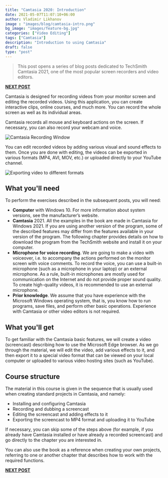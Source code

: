```yaml
---
title: "Camtasia 2020: Introduction"
date: 2021-05-07T11:07:10+06:00
author: Vladimir Likhanov
image : "images/blog/camtasia-intro.png"
bg_image: "images/feature-bg.jpg"
categories: ["Video Editing"]
tags: ["Camtasia"]
description: "Introduction to using Camtasia"
draft: false
type: "post"
---
```



> This post opens a series of blog posts dedicated to TechSmith Camtasia 2021, one of the most popular screen recorders and video editors.

[**NEXT POST**](/blog/camtasia-installation/)

Camtasia is designed for recording videos from your monitor screen and editing the recorded videos. Using this application, you can create interactive clips, online courses, and much more. You can record the whole screen as well as its individual areas.

Camtasia records all mouse and keyboard actions on the screen. If necessary, you can also record your webcam and voice.

![Camtasia Recording Window](/images/blog/camtasia-recording-window.png)

You can edit recorded videos by adding various visual and sound effects to them. Once you are done with editing, the videos can be exported in various formats (MP4, AVI, MOV, etc.) or uploaded directly to your YouTube channel.

![Exporting video to different formats](/images/blog/exporting-to-different-formats.png)

## What you'll need

To perform the exercises described in the subsequent posts, you will need:

* **Computer** with Windows 10. For more information about system versions, see the manufacturer’s website.
* **Camtasia** 2021. All the examples in the book are made in Camtasia for Windows 2021. If you are using another version of the program, some of the described features may differ from the features available in your version of the program. The following chapter provides details on how to download the program from the TechSmith website and install it on your computer.
* **Microphone for voice recording**. We are going to make a video with voiceover, i.e. to accompany the actions performed on the monitor screen with voice comments. To record the voice, you can use a built-in microphone (such as a microphone in your laptop) or an external microphone. As a rule, built-in microphones are mostly used for communication on the Internet and do not provide proper sound quality. To create high-quality videos, it is recommended to use an external microphone.
* **Prior knowledge**. We assume that you have experience with the Microsoft Windows operating system, that is, you know how to run programs, save files, and perform other basic operations. Experience with Camtasia or other video editors is not required.

## What you'll get

To get familiar with the Camtasia basic features, we will create a video (screencast) describing how to use the Microsoft Edge browser. As we go through the material, we will edit the video, add various effects to it, and then export it to a special video format that can be viewed on your local computer or uploaded to various video hosting sites (such as YouTube).

## Course structure

The material in this course is given in the sequence that is usually used when creating standard projects in Camtasia, and namely:

* Installing and configuring Camtasia
* Recording and dubbing a screencast
* Editing the screencast and adding effects to it
* Exporting the screencast to MP4 format and uploading it to YouTube

If necessary, you can skip some of the steps above (for example, if you already have Camtasia installed or have already a recorded screencast) and go directly to the chapter you are interested in.

You can also use the book as a reference when creating your own projects, referring to one or another chapter that describes how to work with the required functions.

[**NEXT POST**](/blog/camtasia-installation/)